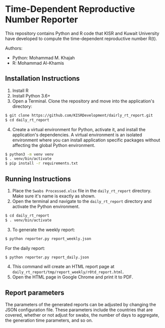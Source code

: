 # Time-Dependent Reproductive Number Reporter

This repository contains Python and R code that KISR and Kuwait University have developed to compute the time-dependent reproductive number R(t). 

Authors:
- Python: Mohammad M. Khajah
- R: Mohammad Al-Khamis

## Installation Instructions

1. Install R 
2. Install Python 3.6+
3. Open a Terminal. Clone the repository and move into the application's directory:
```bash
$ git clone https://github.com/KISRDevelopment/dairly_rt_report.git
$ cd daily_rt_report
```
4. Create a virtual environment for Python, activate it, and install the application's dependencies. A virtual environment is an isolated environment where you can install application specific packages without affecting the global Python environment. 
```bash
$ python3 -m venv venv
$ . venv/bin/activate
$ pip install -r requirements.txt
```

## Running Instructions

1. Place the  `Swabs Processed.xlsx` file in the `daily_rt_report` directory. Make sure it's name is exactly as shown.
2. Open the terminal and navigate to the `daily_rt_report` directory and activate the Python environment.
```bash
$ cd daily_rt_report
$ . venv/bin/activate
```
3. To generate the weekly report:
```bash
$ python reporter.py report_weekly.json
```
For the daily report:
```bash
$ python reporter.py report_daily.json
```
4. This command will create an HTML report page at `daily_rt_report/tmp/report_weekly/r0td_report.html`.
5. Open the HTML page in Google Chrome and print it to PDF.

## Report parameters

The parameters of the generated reports can be adjusted by changing the JSON configuration file. These parameters include the countries that are covered, whether or not adjust for swabs, the number of days to aggregate, the generation time parameters, and so on.